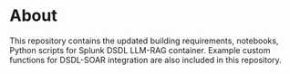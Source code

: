 # About 

This repository contains the updated building requirements, notebooks, Python scripts for Splunk DSDL LLM-RAG container. 
Example custom functions for DSDL-SOAR integration are also included in this repository.
